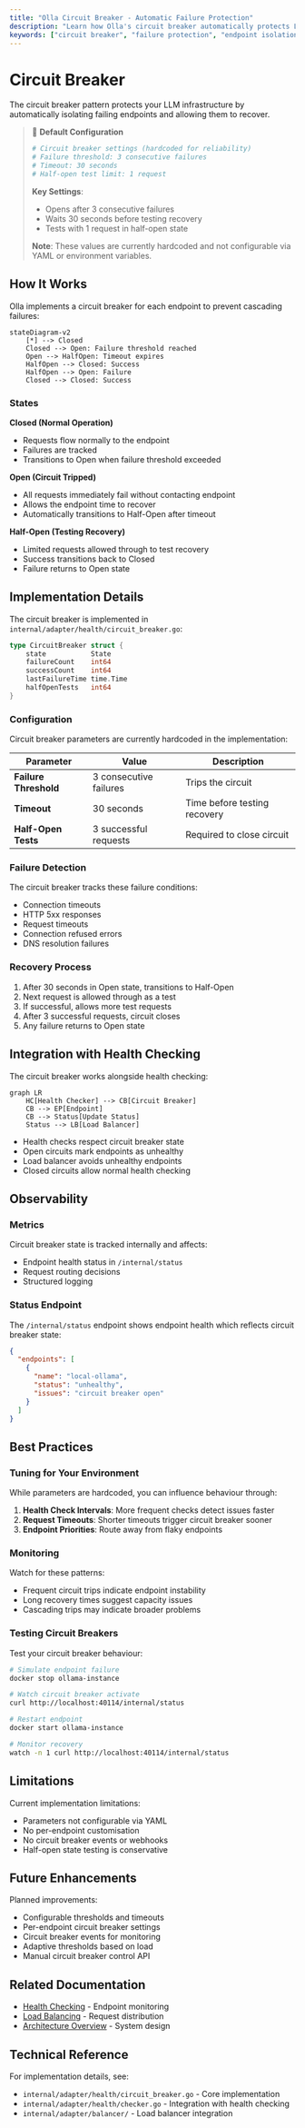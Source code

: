 ```yaml
---
title: "Olla Circuit Breaker - Automatic Failure Protection"
description: "Learn how Olla's circuit breaker automatically protects LLM infrastructure by isolating failing endpoints and managing recovery for reliable service operation."
keywords: ["circuit breaker", "failure protection", "endpoint isolation", "automatic recovery", "fault tolerance", "olla reliability"]
---
```


# Circuit Breaker

The circuit breaker pattern protects your LLM infrastructure by automatically isolating failing endpoints and allowing them to recover.

> :memo: **Default Configuration**
> ```yaml
> # Circuit breaker settings (hardcoded for reliability)
> # Failure threshold: 3 consecutive failures
> # Timeout: 30 seconds
> # Half-open test limit: 1 request
> ```
> **Key Settings**:
> 
> - Opens after 3 consecutive failures
> - Waits 30 seconds before testing recovery
> - Tests with 1 request in half-open state
> 
> **Note**: These values are currently hardcoded and not configurable via YAML or environment variables.

## How It Works

Olla implements a circuit breaker for each endpoint to prevent cascading failures:

```mermaid
stateDiagram-v2
    [*] --> Closed
    Closed --> Open: Failure threshold reached
    Open --> HalfOpen: Timeout expires
    HalfOpen --> Closed: Success
    HalfOpen --> Open: Failure
    Closed --> Closed: Success
```

### States

**Closed (Normal Operation)**

- Requests flow normally to the endpoint
- Failures are tracked
- Transitions to Open when failure threshold exceeded

**Open (Circuit Tripped)**

- All requests immediately fail without contacting endpoint
- Allows the endpoint time to recover
- Automatically transitions to Half-Open after timeout

**Half-Open (Testing Recovery)**

- Limited requests allowed through to test recovery
- Success transitions back to Closed
- Failure returns to Open state

## Implementation Details

The circuit breaker is implemented in `internal/adapter/health/circuit_breaker.go`:

```go
type CircuitBreaker struct {
    state           State
    failureCount    int64
    successCount    int64
    lastFailureTime time.Time
    halfOpenTests   int64
}
```

### Configuration

Circuit breaker parameters are currently hardcoded in the implementation:

| Parameter | Value | Description |
|-----------|-------|-------------|
| **Failure Threshold** | 3 consecutive failures | Trips the circuit |
| **Timeout** | 30 seconds | Time before testing recovery |
| **Half-Open Tests** | 3 successful requests | Required to close circuit |

### Failure Detection

The circuit breaker tracks these failure conditions:

- Connection timeouts
- HTTP 5xx responses
- Request timeouts
- Connection refused errors
- DNS resolution failures

### Recovery Process

1. After 30 seconds in Open state, transitions to Half-Open
2. Next request is allowed through as a test
3. If successful, allows more test requests
4. After 3 successful requests, circuit closes
5. Any failure returns to Open state

## Integration with Health Checking

The circuit breaker works alongside health checking:

```mermaid
graph LR
    HC[Health Checker] --> CB[Circuit Breaker]
    CB --> EP[Endpoint]
    CB --> Status[Update Status]
    Status --> LB[Load Balancer]
```

- Health checks respect circuit breaker state
- Open circuits mark endpoints as unhealthy
- Load balancer avoids unhealthy endpoints
- Closed circuits allow normal health checking

## Observability

### Metrics

Circuit breaker state is tracked internally and affects:

- Endpoint health status in `/internal/status`
- Request routing decisions
- Structured logging

### Status Endpoint

The `/internal/status` endpoint shows endpoint health which reflects circuit breaker state:

```json
{
  "endpoints": [
    {
      "name": "local-ollama",
      "status": "unhealthy",
      "issues": "circuit breaker open"
    }
  ]
}
```

## Best Practices

### Tuning for Your Environment

While parameters are hardcoded, you can influence behaviour through:

1. **Health Check Intervals**: More frequent checks detect issues faster
2. **Request Timeouts**: Shorter timeouts trigger circuit breaker sooner
3. **Endpoint Priorities**: Route away from flaky endpoints

### Monitoring

Watch for these patterns:

- Frequent circuit trips indicate endpoint instability
- Long recovery times suggest capacity issues
- Cascading trips may indicate broader problems

### Testing Circuit Breakers

Test your circuit breaker behaviour:

```bash
# Simulate endpoint failure
docker stop ollama-instance

# Watch circuit breaker activate
curl http://localhost:40114/internal/status

# Restart endpoint
docker start ollama-instance

# Monitor recovery
watch -n 1 curl http://localhost:40114/internal/status
```

## Limitations

Current implementation limitations:

- Parameters not configurable via YAML
- No per-endpoint customisation
- No circuit breaker events or webhooks
- Half-open state testing is conservative

## Future Enhancements

Planned improvements:

- Configurable thresholds and timeouts
- Per-endpoint circuit breaker settings
- Circuit breaker events for monitoring
- Adaptive thresholds based on load
- Manual circuit breaker control API

## Related Documentation

- [Health Checking](../concepts/health-checking.md) - Endpoint monitoring
- [Load Balancing](../concepts/load-balancing.md) - Request distribution
- [Architecture Overview](overview.md) - System design

## Technical Reference

For implementation details, see:

- `internal/adapter/health/circuit_breaker.go` - Core implementation
- `internal/adapter/health/checker.go` - Integration with health checking
- `internal/adapter/balancer/` - Load balancer integration
